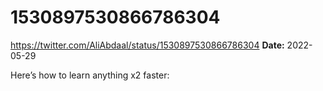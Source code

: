 # 1530897530866786304
https://twitter.com/AliAbdaal/status/1530897530866786304
**Date:** 2022-05-29

Here’s how to learn anything x2 faster:
